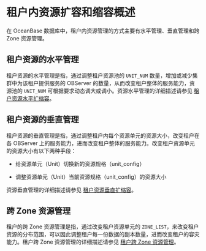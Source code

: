 # 租户内资源扩容和缩容概述

在 OceanBase 数据库中，租户内资源管理的方式主要有水平管理、垂直管理和跨 Zone 资源管理。

## 租户资源的水平管理

租户资源的水平管理是指，通过调整租户资源池的 `UNIT_NUM` 数量，增加或减少集群中为该租户提供服务的 OBServer 的数量，从而改变租户整体的服务能力，资源池的 `UNIT_NUM` 可根据要求动态调大或调小。资源水平管理的详细描述请参见 [租户资源水平扩缩容](../2.scale-out-and-scale-in-of-tenant-resources/2.horizontal-scale-out-and-scale-in-of-tenant-resources.md)。

## 租户资源的垂直管理

租户资源的垂直管理是指，通过调整租户内每个资源单元的资源大小，改变租户在各 OBServer 上的服务能力，进而改变租户整体的服务能力。改变租户资源单元的资源大小有以下两种手段：

* 给资源单元（Unit）切换新的资源规格（unit_config）

* 调整资源单元（Unit）当前资源规格（unit_config）的资源大小

资源垂直管理的详细描述请参见 [租户资源垂直扩缩容](../2.scale-out-and-scale-in-of-tenant-resources/3.vertical-scale-out-and-scale-in-of-tenant-resources.md)。

## 跨 Zone 资源管理

租户的跨 Zone 资源管理是指，通过改变租户资源单元的 `ZONE_LIST`，来改变租户资源的分布范围，可以因此调整租户每一份数据的副本数量，进而改变租户的容灾能力。租户跨 Zone 资源管理的详细描述请参见 [租户跨 Zone 资源管理](../2.scale-out-and-scale-in-of-tenant-resources/4.manage-tenant-resources-across-zones.md)。
